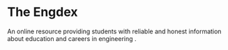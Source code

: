 # The Engdex
An online resource providing students with reliable and honest information about education and careers in engineering . 
